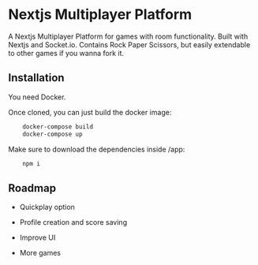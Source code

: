 
# Nextjs Multiplayer Platform

A Nextjs Multiplayer Platform for games with room functionality. Built with Nextjs and Socket.io. Contains Rock Paper Scissors, but easily extendable to other games if you wanna fork it. 

## Installation

You need Docker. 

Once cloned, you can just build the docker image:

```bash
    docker-compose build
    docker-compose up
```

Make sure to download the dependencies inside /app:
```bash
    npm i
```
    
## Roadmap

- Quickplay option

- Profile creation and score saving

- Improve UI

- More games

